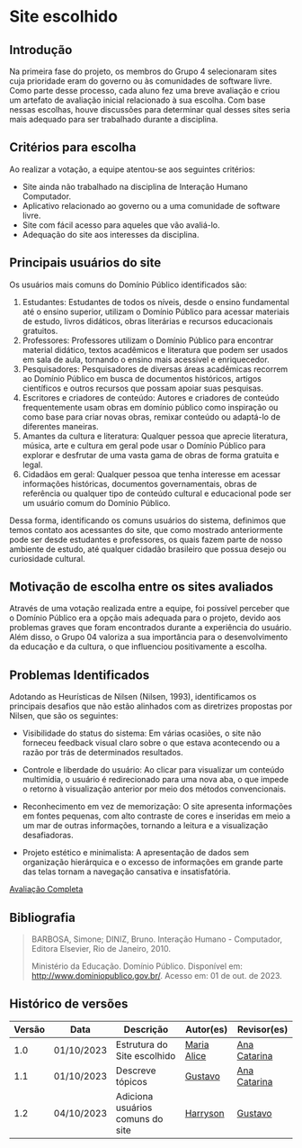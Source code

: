# Site escolhido



## Introdução

<p>Na primeira fase do projeto, os membros do Grupo 4 selecionaram sites cuja prioridade eram do governo ou às comunidades de software livre. Como parte desse processo, cada aluno fez uma breve avaliação e criou um artefato de avaliação inicial relacionado à sua escolha. Com base nessas escolhas, houve discussões para determinar qual desses sites seria mais adequado para ser trabalhado durante a disciplina.</p>



## Critérios para escolha

<p>Ao realizar a votação, a equipe atentou-se aos seguintes critérios:</p>

- Site ainda não trabalhado na disciplina de Interação Humano Computador.
- Aplicativo relacionado ao governo ou a uma comunidade de software livre.
- Site com fácil acesso para aqueles que vão avaliá-lo.
- Adequação do site aos interesses da disciplina.

## Principais usuários do site

<p>Os usuários mais comuns do Domínio Público identificados são:</p>

1. Estudantes: Estudantes de todos os níveis, desde o ensino fundamental até o ensino superior, utilizam o Domínio Público para acessar materiais de estudo, livros didáticos, obras literárias e recursos educacionais gratuitos.
2. Professores: Professores utilizam o Domínio Público para encontrar material didático, textos acadêmicos e literatura que podem ser usados em sala de aula, tornando o ensino mais acessível e enriquecedor.
3. Pesquisadores: Pesquisadores de diversas áreas acadêmicas recorrem ao Domínio Público em busca de documentos históricos, artigos científicos e outros recursos que possam apoiar suas pesquisas.
4. Escritores e criadores de conteúdo: Autores e criadores de conteúdo frequentemente usam obras em domínio público como inspiração ou como base para criar novas obras, remixar conteúdo ou adaptá-lo de diferentes maneiras.
5. Amantes da cultura e literatura: Qualquer pessoa que aprecie literatura, música, arte e cultura em geral pode usar o Domínio Público para explorar e desfrutar de uma vasta gama de obras de forma gratuita e legal.
6. Cidadãos em geral: Qualquer pessoa que tenha interesse em acessar informações históricas, documentos governamentais, obras de referência ou qualquer tipo de conteúdo cultural e educacional pode ser um usuário comum do Domínio Público.

<p>
Dessa forma, identificando os comuns usuários do sistema, definimos que temos contato aos acessantes do site, que como mostrado anteriormente pode ser desde estudantes e professores, os quais fazem parte de nosso ambiente de estudo, até qualquer cidadão brasileiro que possua desejo ou curiosidade cultural.
</p>

## Motivação de escolha entre os sites avaliados

<p>Através de uma votação realizada entre a equipe, foi possível perceber que o Domínio Público era a opção mais adequada para o projeto, devido aos problemas graves que foram encontrados durante a experiência do usuário. Além disso, o Grupo 04 valoriza a sua importância para o desenvolvimento da educação e da cultura, o que influenciou positivamente a escolha.</p>



## Problemas Identificados

<p>Adotando as Heurísticas de Nilsen (Nilsen, 1993), identificamos os principais desafios que não estão alinhados com as diretrizes propostas por Nilsen, que são os seguintes:</p>


- Visibilidade do status do sistema: Em várias ocasiões, o site não forneceu feedback visual claro sobre o que estava acontecendo ou a razão por trás de determinados resultados.

- Controle e liberdade do usuário: Ao clicar para visualizar um conteúdo multimídia, o usuário é redirecionado para uma nova aba, o que impede o retorno à visualização anterior por meio dos métodos convencionais.

- Reconhecimento em vez de memorização: O site apresenta informações em fontes pequenas, com alto contraste de cores e inseridas em meio a um mar de outras informações, tornando a leitura e a visualização desafiadoras.

- Projeto estético e minimalista: A apresentação de dados sem organização hierárquica e o excesso de informações em grande parte das telas tornam a navegação cansativa e insatisfatória.

[Avaliação Completa](../assets/avaliacoes/DominioPublico.pdf)

<!-- [Vídeo da avaliação de usabilidade](https://unbbr-my.sharepoint.com/personal/211063210_aluno_unb_br/_layouts/15/stream.aspx?id=%2Fpersonal%2F211063210%5Faluno%5Funb%5Fbr%2FDocuments%2FEngenharia%20de%20Software%2F5%C2%B0%20Semestre%2FIHC%20%2D%20Intera%C3%A7%C3%A3o%20Humano%20Computador%2FListas%20de%20exerc%C3%ADcios%2FAvalia%C3%A7%C3%A3o%20Individual%2FV%C3%ADdeo%20da%20avalia%C3%A7%C3%A3o%20individual%20%2D%20Dom%C3%ADnio%20P%C3%BAblico%2Emp4&nav=eyJyZWZlcnJhbEluZm8iOnsicmVmZXJyYWxBcHAiOiJPbmVEcml2ZUZvckJ1c2luZXNzIiwicmVmZXJyYWxBcHBQbGF0Zm9ybSI6IldlYiIsInJlZmVycmFsTW9kZSI6InZpZXciLCJyZWZlcnJhbFZpZXciOiJNeUZpbGVzTGlua0RpcmVjdCJ9fQ&nav=eyJyZWZlcnJhbEluZm8iOnsicmVmZXJyYWxBcHAiOiJPbmVEcml2ZUZvckJ1c2luZXNzIiwicmVmZXJyYWxBcHBQbGF0Zm9ybSI6IldlYiIsInJlZmVycmFsTW9kZSI6InZpZXciLCJyZWZlcnJhbFZpZXciOiJNeUZpbGVzTGlua0RpcmVjdCJ9fQ&ga=1) -->



## Bibliografia

> BARBOSA, Simone; DINIZ, Bruno. Interação Humano - Computador, Editora Elsevier, Rio de Janeiro, 2010.
>
> Ministério da Educação. Domínio Público. Disponível em: http://www.dominiopublico.gov.br/. Acesso em: 01 de out. de 2023.



## Histórico de versões

| Versão | Data       | Descrição                   | Autor(es)                                       | Revisor(es)                                    |
| ------ | ---------- | --------------------------- | ----------------------------------------------- | ---------------------------------------------- |
| 1.0    | 01/10/2023 | Estrutura do Site escolhido | [Maria Alice](https://github.com/Maliz30)       | [Ana Catarina](https://github.com/an4catarina) |
| 1.1    | 01/10/2023 | Descreve tópicos            | [Gustavo](https://github.com/gustavofbs)        | [Ana Catarina](https://github.com/an4catarina) |
|1.2     | 04/10/2023 | Adiciona usuários comuns do site| [Harryson](https://github.com/harry-cmartin) |[Gustavo](https://github.com/gustavofbs)|


